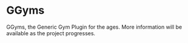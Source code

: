 # GGyms
GGyms, the Generic Gym Plugin for the ages. More information will be available as the project progresses. 
